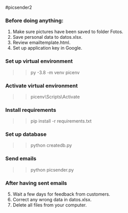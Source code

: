#picsender2

### Before doing anything:
1. Make sure pictures have been saved to folder Fotos.
2. Save personal data to datos.xlsx.
3. Review emailtemplate.html.
4. Set up application key in Google.

### Set up virtual environment
>> py -3.8 -m venv picenv
### Activate virtual environment
>> picenv\Scripts\Activate
### Install requirements
>> pip install -r requirements.txt
### Set up database
>> python createdb.py
### Send emails
>> python picsender.py

### After having sent emails
5. Wait a few days for feedback from customers.
6. Correct any wrong data in datos.xlsx.
7. Delete all files from your computer.